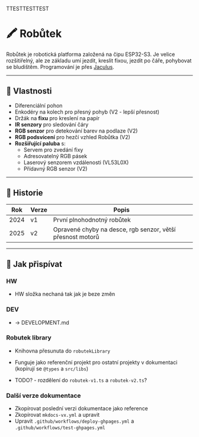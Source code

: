 TTESTTESTTEST

# 🖍️ Robůtek

Robůtek je robotická platforma založená na čipu ESP32-S3. Je velice rozšitiřelný, ale ze základu umí jezdit, kreslit fixou, jezdit po čáře, pohybovat se bludištěm. Programování je přes [Jaculus](https://jaculus.org).

---

## 🔧 Vlastnosti

- Diferenciální pohon
- Enkodéry na kolech pro přesný pohyb (V2 - lepší přesnost)
- Držák na **fixu** pro kreslení na papír
- **IR senzory** pro sledování čáry
- **RGB senzor** pro detekování barev na podlaze (V2)
- **RGB podsvícení** pro hezčí vzhled Robůtka (V2)
- **Rozšiřující paluba** s:
  - Servem pro zvedání fixy
  - Adresovatelný RGB pásek
  - Laserový senzorem vzdálenosti (VL53L0X)
  - Přídavný RGB senzor (V2)

---

## 📅 Historie

| Rok | Verze | Popis |
|-----|-------|-------|
| 2024 | v1    | První plnohodnotný robůtek |
| 2025 | v2    | Opravené chyby na desce, rgb senzor, větší přesnost motorů |

---

##  🙌 Jak přispívat

### HW
- HW složka nechaná tak jak je beze změn

### DEV
- -> DEVELOPMENT.md

### Robutek library
- Knihovna přesunuta do `robutekLibrary`
- Funguje jako referenční projekt pro ostatní projekty v dokumentaci (kopírují se `@types` a `src/libs`)

- TODO? - rozdělení do `robutek-v1.ts` a `robutek-v2.ts`?

### Další verze dokumentace
- Zkopírovat poslední verzi dokumentace jako reference
- Zkopírovat `mkdocs-vx.yml` a upravit
- Upravit `.github/workflows/deploy-ghpages.yml` a `.github/workflows/test-ghpages.yml`



<!-- ## elektro
* 1x 18650 ve slotu
* nabíjení z USB-C z 5V - avšak je potřeba rozpoznávat proudové schopnosti portu 0,5/1,5/víc?
* stepup na předběžně 6V pro motory a serva
* stepup na 5V pro PMOD
* LDO na 3,3V pro ESP
* vypínač před stepupy (mechanický)
* 2x H mosty, motorové výstupy (+ enkodér vstupy)
* 8x senzory jízdy po čáře (viz obrázek)
* 8x LEDky + konektor
* 1x servo konektor
* pípák
* nx kde n € N && n <= 5 User tlačítko, Reset tlačítko, Boot tlačítko
* 3x lidar
* 1x PMOD konektor (muxovaný na ROM boot UART pinech?), asi s napájecím napětím volitelným jumperem
* uprostřed díra na fixu

### nabíječka
* MAX77757

### Stepup 5V
* ???

### Stepup 6V
* ???

### LDO 3.3V
* LD39200

### čárasenzor
* ??? ITR8307/S17/TR8(B)

### pípák
* viz ELKS

### servo
* SG90

### H-most
* DRV8833

# mecha
* uchycení paluby a lidarů
* zvedání fixi

# TODO

## Jarek M
- evaluace motorů

## Jirka
- kritika pro zábavu

## Patrik
- seznámit se s datasheety od vybraných součástek
    * MAX77757
    * LD39200
    * DRV8833
    * ITR8307/S17/TR8(B) -->
